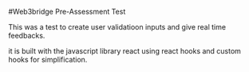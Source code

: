 #Web3bridge Pre-Assessment Test

This was a test to create user validatioon inputs and give real time feedbacks.

it is built with the javascript library react using react hooks and custom hooks for simplification.
